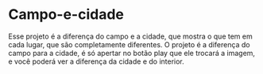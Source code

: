 # Campo-e-cidade
 Esse projeto é a diferença do campo e a cidade, que mostra o que tem em cada lugar, que são completamente diferentes.
 O projeto é a diferença do campo para a cidade, é só apertar no botão play que ele trocará a imagem, e você poderá ver a diferença da cidade e do interior.
